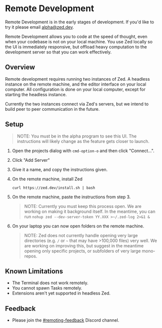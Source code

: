 # Remote Development

Remote Development is in the early stages of development. If you'd like to try it please email [alpha@zed.dev](mailto:alpha@zed.dev).

Remote Development allows you to code at the speed of thought, even when your codebase is not on your local machine. You use Zed locally so the UI is immediately responsive, but offload heavy computation to the development server so that you can work effectively.

## Overview

Remote development requires running two instances of Zed. A headless instance on the remote machine, and the editor interface on your local computer. All configuration is done on your local computer, except for starting the headless instance.

Currently the two instances connect via Zed's servers, but we intend to build peer to peer communication in the future.

## Setup

> NOTE: You must be in the alpha program to see this UI. The instructions will likely change as the feature gets closer to launch.

1. Open the projects dialog with `cmd-option-o` and then click "Connect…".
2. Click "Add Server"
3. Give it a name, and copy the instructions given.
4. On the remote machine, install Zed
   ```
   curl https://zed.dev/install.sh | bash
   ```
5. On the remote machine, paste the instructions from step 3.

   > NOTE: Currently you must keep this process open. We are working on making it background itself.
   > In the meantime, you can run `nohup zed --dev-server-token YY.XXX >~/.zed-log 2>&1 &`

6. On your laptop you can now open folders on the remote machine.
   > NOTE: Zed does not currently handle opening very large directories (e.g. `/` or `~` that may have >100,000 files) very well. We are working on improving this, but suggest in the meantime opening only specific projects, or subfolders of very large mono-repos.

## Known Limitations

- The Terminal does not work remotely.
- You cannot spawn Tasks remotely.
- Extensions aren't yet supported in headless Zed.

## Feedback

- Please join the [#remoting-feedback](https://discord.com/channels/869392257814519848/1235290452270387241) Discord channel.

